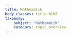 ```yaml
---
title: Mathematik
body_classes: title-h1h2
taxonomy:
	subject: "Mathematik"
	category: topic_overview
---
```

